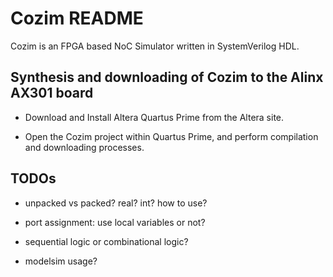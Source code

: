 Cozim README
===

Cozim is an FPGA based NoC Simulator written in SystemVerilog HDL.

Synthesis and downloading of Cozim to the Alinx AX301 board
---

* Download and Install Altera Quartus Prime from the Altera site.

* Open the Cozim project within Quartus Prime, and perform compilation and downloading processes.

TODOs
---
* unpacked vs packed? real? int? how to use?

* port assignment: use local variables or not?

* sequential logic or combinational logic?

* modelsim usage?